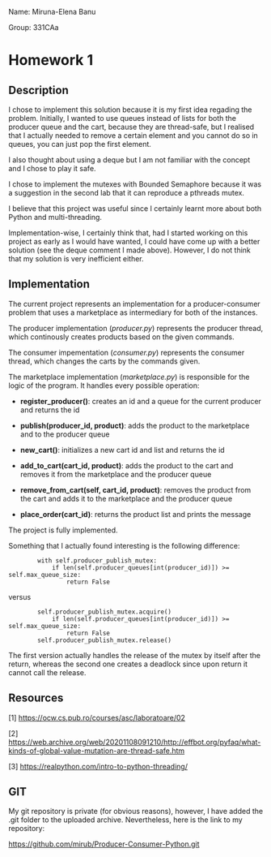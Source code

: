 Name: Miruna-Elena Banu

Group: 331CAa


# Homework 1

## Description

I chose to implement this solution because it is my first idea regading the problem. Initially, I wanted to use queues instead of lists for both the producer queue and the cart, because they are thread-safe, but I realised that I actually needed to remove a certain element and you cannot do so in queues, you can just pop the first element.

I also thought about using a deque but I am not familiar with the concept and I chose to play it safe.

I chose to implement the mutexes with Bounded Semaphore because it was a suggestion in the second lab that it can reproduce a pthreads mutex.

I believe that this project was useful since I certainly learnt more about both Python and multi-threading.

Implementation-wise, I certainly think that, had I started working on this project as early as I would have wanted, I could have come up with a better solution (see the deque comment I made above). However, I do not think that my solution is very inefficient either.


## Implementation

The current project represents an implementation for a producer-consumer problem that uses a marketplace as intermediary for both of the instances.

The producer implementation (*producer.py*) represents the producer thread, which continously creates products based on the given commands.

The consumer impementation (*consumer.py*) represents the consumer thread, which changes the carts by the commands given.

The marketplace implementation (*marketplace.py*) is responsible for the logic of the program. It handles every possible operation:
* **register_producer()**: creates an id and a queue for the current producer and returns the id
  
* **publish(producer_id, product)**: adds the product to the marketplace and to the producer queue
  
* **new_cart()**: initializes a new cart id and list and returns the id

* **add_to_cart(cart_id, product)**: adds the product to the cart and removes it from the marketplace and the producer queue

* **remove_from_cart(self, cart_id, product)**: removes the product from the cart and adds it to the marketplace and the producer queue

* **place_order(cart_id)**: returns the product list and prints the message

The project is fully implemented.

Something that I actually found interesting is the following difference:

```
        with self.producer_publish_mutex:
            if len(self.producer_queues[int(producer_id)]) >= self.max_queue_size:
                return False
```

versus 

```
        self.producer_publish_mutex.acquire()
            if len(self.producer_queues[int(producer_id)]) >= self.max_queue_size:
                return False
        self.producer_publish_mutex.release()
```

The first version actually handles the release of the mutex by itself after the return, whereas the second one creates a deadlock since upon return it cannot call the release.

## Resources

[1] https://ocw.cs.pub.ro/courses/asc/laboratoare/02

[2] https://web.archive.org/web/20201108091210/http://effbot.org/pyfaq/what-kinds-of-global-value-mutation-are-thread-safe.htm

[3] https://realpython.com/intro-to-python-threading/


## GIT

My git repository is private (for obvious reasons), however, I have added the .git folder to the uploaded archive. Nevertheless, here is the link to my repository:

https://github.com/mirub/Producer-Consumer-Python.git
